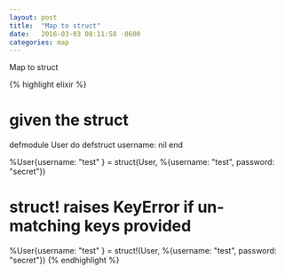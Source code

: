 ```yaml
---
layout: post
title:  "Map to struct"
date:   2016-03-03 08:11:58 -0600
categories: map
---
```

Map to struct

{% highlight elixir %}
# given the struct
defmodule User do
  defstruct username: nil
end

%User{username: "test" } = struct(User, %{username: "test", password: "secret"})

# struct! raises KeyError if un-matching keys provided
%User{username: "test" } = struct!(User, %{username: "test", password: "secret"})
{% endhighlight %}
